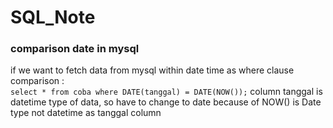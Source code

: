 # SQL_Note
### comparison date in mysql
if we want to fetch data from mysql within date time as where clause comparison :\
<code>select * from coba where DATE(tanggal) = DATE(NOW());</code>
column tanggal is datetime type of data, so have to change to date because of NOW() is Date type not datetime as tanggal column
